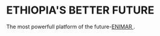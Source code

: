 # ETHIOPIA'S BETTER FUTURE

The most powerfull platform of the future-[ENIMAR ](https://github.com/ESUBAALEW/ENIMAR).